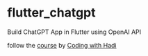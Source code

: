 # flutter_chatgpt

Build ChatGPT App in Flutter using OpenAI API

follow the [course](https://www.youtube.com/playlist?list=PL333BSi_KSQ_AqZQR98tAjxcXYMmPyr8E) by [Coding with Hadi](https://www.youtube.com/@codingwithhadi)
